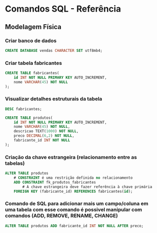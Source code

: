 # Comandos SQL - Referência

 ## Modelagem Física

 ### Criar banco de dados

 ```sql
 CREATE DATABASE vendas CHARACTER SET utf8mb4;
 ```

 ### Criar tabela fabricantes

 ```sql
 CREATE TABLE fabricantes(
     id INT NOT NULL PRIMARY KEY AUTO_INCREMENT,
     nome VARCHAR(45) NOT NULL
 );
 ```

### Visualizar detalhes estruturais da tabela
```sql
DESC fabricantes;
```

```sql
CREATE TABLE produtos(
    id INT NOT NULL PRIMARY KEY AUTO_INCREMENT,
    nome VARCHAR(45) NOT NULL,
    descricao TEXT(1000) NOT NULL,
    preco DECIMAL(6,2) NOT NULL,
    fabricante_id INT NOT NULL
);
```

### Criação da chave estrangeira (relacionamento entre as tabelas)
```sql
ALTER TABLE produtos
    # CONSTRAINT é uma restrição definida no relacionamento
    ADD CONSTRAINT fk_produtos_fabricantes
        # A chave estrangeira deve fazer referência à chave primária
    FOREIGN KEY (fabricante_id) REFERENCES fabricantes(id);
```

### Comando de SQL para adicionar mais um campo/coluna em uma tabela com esse comando é possivel manipular com comandos (ADD, REMOVE, RENAME, CHANGE)
```sql
ALTER TABLE produtos ADD fabricante_id INT NOT NULL AFTER preco;
```